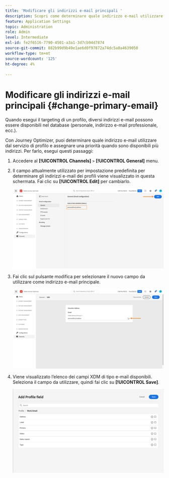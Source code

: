 ```yaml
---
title: 'Modificare gli indirizzi e-mail principali '
description: Scopri come determinare quale indirizzo e-mail utilizzare dal servizio di profilo.
feature: Application Settings
topic: Administration
role: Admin
level: Intermediate
exl-id: fe2f6516-7790-4501-a3a1-3d7cb94d7874
source-git-commit: 882b99d9b49e1ae6d0f97872a74dc5a8a4639050
workflow-type: tm+mt
source-wordcount: '125'
ht-degree: 4%

---
```


# Modificare gli indirizzi e-mail principali {#change-primary-email}

Quando esegui il targeting di un profilo, diversi indirizzi e-mail possono essere disponibili nel database (personale, indirizzo e-mail professionale, ecc.).

Con Journey Optimizer, puoi determinare quale indirizzo e-mail utilizzare dal servizio di profilo e assegnare una priorità quando sono disponibili più indirizzi. Per farlo, esegui questi passaggi:

1. Accedere al  **[!UICONTROL Channels]** `>` **[!UICONTROL General]** menu.
1. Il campo attualmente utilizzato per impostazione predefinita per determinare gli indirizzi e-mail dei profili viene visualizzato in questa schermata. Fai clic su **[!UICONTROL Edit]** per cambiarlo.

   ![](assets/primary-address.png)

1. Fai clic sul pulsante modifica per selezionare il nuovo campo da utilizzare come indirizzo e-mail principale.

   ![](assets/primary-address-edit.png)

1. Viene visualizzato l’elenco dei campi XDM di tipo e-mail disponibili. Seleziona il campo da utilizzare, quindi fai clic su **[!UICONTROL Save]**.

   ![](assets/primary-address-field.png)

<!--1. You can also select an additional field to use as secondary email address. This allows you to determine which field to use if the primary field is empty for a profile. >> will be done later on-->

